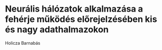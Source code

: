 # Neurális hálózatok alkalmazása a fehérje működés előrejelzésében kis és nagy adathalmazokon
Holicza Barnabás
